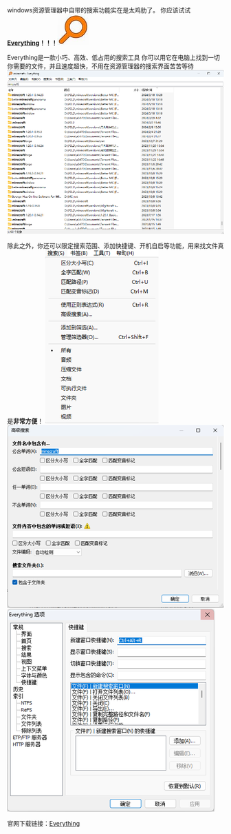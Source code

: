windows资源管理器中自带的搜索功能实在是太鸡肋了。
你应该试试[**Everything**](https://www.voidtools.com/zh-cn/)**！！！**![D:\aaaa\YuqueExportToMarkdown/工具、软件分享/好玩有用小玩意/让你的文件无所遁形——Everything/让你的文件无所遁形——Everything.assert/1726920658901-a99fc7f8-df1d-40c0-9809-2dda5bc9f95b.jpeg](./让你的文件无所遁形——Everything.assert/1726920658901-a99fc7f8-df1d-40c0-9809-2dda5bc9f95b.jpeg)

Everything是一款小巧、高效、低占用的搜索工具
你可以用它在电脑上找到一切你需要的文件，并且速度超快，不用在资源管理器的搜索界面苦苦等待
![image.png](./让你的文件无所遁形——Everything.assert/1726920808980-7634976d-f6ab-45a1-85bf-09871c03abe7.png)

除此之外，你还可以限定搜索范围、添加快捷键、开机自启等功能，用来找文件真是**非常方便**！
![image.png](./让你的文件无所遁形——Everything.assert/1726920906239-a7659011-0ff1-46e9-952d-3c72e554e800.png)
![image.png](./让你的文件无所遁形——Everything.assert/1726920922688-c4834080-8660-4846-a668-29acd32b429d.png)
![image.png](./让你的文件无所遁形——Everything.assert/1726921028566-7c05bc64-b240-4443-a71b-0aca157f32ff.png)

官网下载链接：[Everything](https://www.voidtools.com/zh-cn/downloads/)

